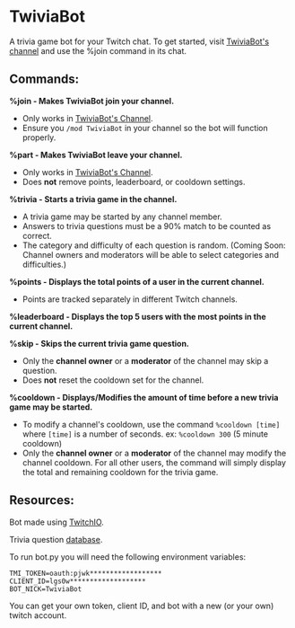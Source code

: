 # TwiviaBot

A trivia game bot for your Twitch chat. To get started, visit [TwiviaBot's channel](https://www.twitch.tv/twiviabot) and use the %join command in its chat. 

## Commands:

**%join - Makes TwiviaBot join your channel.**
 - Only works in [TwiviaBot's Channel](https://www.twitch.tv/twiviabot).
 - Ensure you `/mod TwiviaBot` in your channel so the bot will function properly.

**%part - Makes TwiviaBot leave your channel.**
 - Only works in [TwiviaBot's Channel](https://www.twitch.tv/twiviabot).
 - Does **not** remove points, leaderboard, or cooldown settings.

**%trivia - Starts a trivia game in the channel.**
- A trivia game may be started by any channel member.
- Answers to trivia questions must be a 90% match to be counted as correct.
- The category and difficulty of each question is random. (Coming Soon: Channel owners and moderators will be able to select categories and difficulties.)

**%points - Displays the total points of a user in the current channel.**
- Points are tracked separately in different Twitch channels.

**%leaderboard - Displays the top 5 users with the most points in the current channel.**

**%skip - Skips the current trivia game question.**
- Only the **channel owner** or a **moderator** of the channel may skip a question.
- Does **not** reset the cooldown set for the channel. 

**%cooldown - Displays/Modifies the amount of time before a new trivia game may be started.**
 - To modify a channel's cooldown, use the command `%cooldown [time]` where `[time]` is a number of seconds. ex: `%cooldown 300` (5 minute cooldown)
 - Only the **channel owner** or a **moderator** of the channel may modify the channel cooldown. For all other users, the command will simply display the total and remaining cooldown for the trivia game. 


## Resources:

Bot made using [TwitchIO](https://twitchio.dev/en/latest/index.html). 

Trivia question [database](https://opentdb.com/).

To run bot.py you will need the following environment variables:

```
TMI_TOKEN=oauth:pjwk******************
CLIENT_ID=lgs0w*******************
BOT_NICK=TwiviaBot 
```

You can get your own token, client ID, and bot with a new (or your own) twitch account.